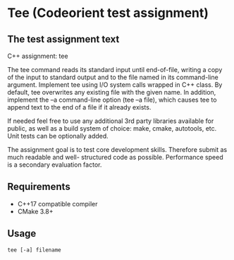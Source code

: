 # Tee (Codeorient test assignment)

## The test assignment text
C++ assignment: tee

The tee command reads its standard input until end-of-file, writing a copy of the input to standard
output and to the file named in its command-line argument. Implement tee using I/O system calls
wrapped in C++ class. By default, tee overwrites any existing file with the given name. In addition,
implement the –a command-line option (tee –a file), which causes tee to append text to the end of a file
if it already exists.

If needed feel free to use any additional 3rd party libraries available for public, as well as a build system
of choice: make, cmake, autotools, etc. Unit tests can be optionally added.

The assignment goal is to test core development skills. Therefore submit as much readable and well-
structured code as possible. Performance speed is a secondary evaluation factor.

## Requirements

* C++17 compatible compiler
* CMake 3.8+

## Usage

`tee [-a] filename`
